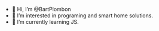 - 👋 Hi, I’m @BartPlombon
- 👀 I’m interested in programing and smart home solutions.
- 🌱 I’m currently learning JS.

<!---
BartPlombon/BartPlombon is a ✨ special ✨ repository because its `README.md` (this file) appears on your GitHub profile.
You can click the Preview link to take a look at your changes.
--->
